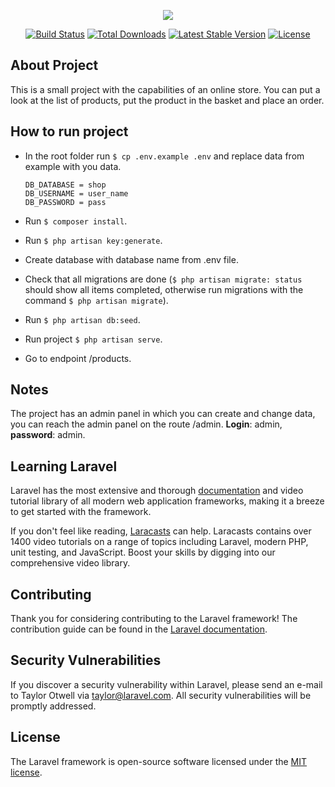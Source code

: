 <p align="center"><img src="https://laravel.com/assets/img/components/logo-laravel.svg"></p>

<p align="center">
<a href="https://travis-ci.org/laravel/framework"><img src="https://travis-ci.org/laravel/framework.svg" alt="Build Status"></a>
<a href="https://packagist.org/packages/laravel/framework"><img src="https://poser.pugx.org/laravel/framework/d/total.svg" alt="Total Downloads"></a>
<a href="https://packagist.org/packages/laravel/framework"><img src="https://poser.pugx.org/laravel/framework/v/stable.svg" alt="Latest Stable Version"></a>
<a href="https://packagist.org/packages/laravel/framework"><img src="https://poser.pugx.org/laravel/framework/license.svg" alt="License"></a>
</p>           
            
## About Project

This is a small project with the capabilities of an online store. You can put a look at the list of products, put the product in the basket and place an order.
   
## How to run project
         
-  In the root folder run ``` $ cp .env.example .env ``` and replace data from example with you data.                                                            

    ```
    DB_DATABASE = shop
    DB_USERNAME = user_name
    DB_PASSWORD = pass
    ```
- Run ```$ composer install```.
- Run ```$ php artisan key:generate```.
- Create database with database name from .env file.
- Check that all migrations are done (```$ php artisan migrate: status``` should
  show all items completed, otherwise run migrations with the command
  ```$ php artisan migrate```).
- Run ```$ php artisan db:seed```.
- Run project ```$ php artisan serve```.
- Go to endpoint /products.

## Notes

The project has an admin panel in which you can create and change data, you can reach the admin panel
on the route /admin. **Login**: admin, **password**: admin.

## Learning Laravel

Laravel has the most extensive and thorough [documentation](https://laravel.com/docs) and video tutorial library of all modern web application frameworks, making it a breeze to get started with the framework.

If you don't feel like reading, [Laracasts](https://laracasts.com) can help. Laracasts contains over 1400 video tutorials on a range of topics including Laravel, modern PHP, unit testing, and JavaScript. Boost your skills by digging into our comprehensive video library.

## Contributing

Thank you for considering contributing to the Laravel framework! The contribution guide can be found in the [Laravel documentation](https://laravel.com/docs/contributions).

## Security Vulnerabilities

If you discover a security vulnerability within Laravel, please send an e-mail to Taylor Otwell via [taylor@laravel.com](mailto:taylor@laravel.com). All security vulnerabilities will be promptly addressed.

## License

The Laravel framework is open-source software licensed under the [MIT license](https://opensource.org/licenses/MIT).
